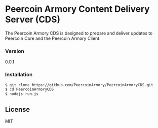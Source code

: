 # Peercoin Armory Content Delivery Server (CDS)

The Peercoin Armory CDS is designed to prepare and deliver updates to Peercoin Core and the Peercoin Armory Client.

### Version
0.0.1

### Installation

```sh
$ git clone https://github.com/PeercoinArmory/PeercoinArmoryCDS.git
$ cd PeercoinArmoryCDS
$ nodejs run.js
```

License
----

MIT
